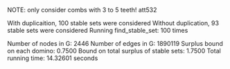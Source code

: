 NOTE: only consider combs with 3 to 5 teeth! 
att532

With duplicaition, 100 stable sets were considered 
Without duplication, 93 stable sets were considered 
Running find_stable_set: 100 times 

Number of nodes in G: 2446 
Number of edges in G: 1890119 
Surplus bound on each domino: 0.7500 
Bound on total surplus of stable sets: 1.7500 
Total running time: 14.32601 seconds